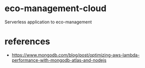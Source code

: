 # eco-management-cloud
Serverless application to eco-management 

# references
 - https://www.mongodb.com/blog/post/optimizing-aws-lambda-performance-with-mongodb-atlas-and-nodejs

